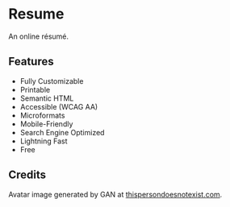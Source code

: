 # Resume

An online résumé.

## Features

* Fully Customizable
* Printable
* Semantic HTML
* Accessible (WCAG AA) 
* Microformats
* Mobile-Friendly
* Search Engine Optimized
* Lightning Fast
* Free

## Credits

Avatar image generated by GAN at [thispersondoesnotexist.com](https://www.thispersondoesnotexist.com/).